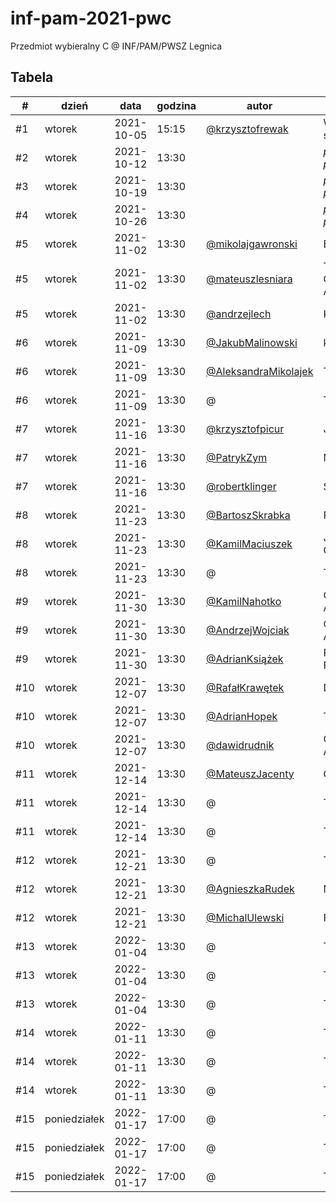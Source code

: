 # inf-pam-2021-pwc
Przedmiot wybieralny C @ INF/PAM/PWSZ Legnica

## Tabela
| # | dzień | data | godzina | autor | prezentacja |
| --- | --- | --- | --- | --- | --- |
| #1 | wtorek | 2021-10-05 | 15:15 | [@krzysztofrewak](https://github.com/krzysztofrewak) | Wstęp do seminarium |
| #2 | wtorek | 2021-10-12 | 13:30 | | *przygotowanie prezentacji* |
| #3 | wtorek | 2021-10-19 | 13:30 | | *przygotowanie prezentacji* |
| #4 | wtorek | 2021-10-26 | 13:30 | | *przygotowanie prezentacji* |
| #5 | wtorek | 2021-11-02 | 13:30 | [@mikolajgawronski](https://github.com/mikolajgawronski) | Elasticsearch |
| #5 | wtorek | 2021-11-02 | 13:30 | [@mateuszlesniara](https://github.com/Overnerfed) | The Composable Architecture |
| #5 | wtorek | 2021-11-02 | 13:30 | [@andrzejlech](https://github.com/AndrzejLech) | Kasspresso |
| #6 | wtorek | 2021-11-09 | 13:30 | [@JakubMalinowski](https://github.com/not-raspy) | kryptowaluty |
| #6 | wtorek | 2021-11-09 | 13:30 | [@AleksandraMikolajek](https://github.com/Ola-M) | TypeScript |
| #6 | wtorek | 2021-11-09 | 13:30 | @ | TBA |
| #7 | wtorek | 2021-11-16 | 13:30 | [@krzysztofpicur](https://github.com/mightykit) | Jenkins  |
| #7 | wtorek | 2021-11-16 | 13:30 | [@PatrykZym](https://github.com/rewe999) | Mikroserwisy |
| #7 | wtorek | 2021-11-16 | 13:30 | [@robertklinger](https://github.com/Eater0) | SEO |
| #8 | wtorek | 2021-11-23 | 13:30 | [@BartoszSkrabka](https://github.com/Skrabka98) | Redux |
| #8 | wtorek | 2021-11-23 | 13:30 | [@KamilMaciuszek](https://github.com/KamilMaciuszek) | Jetpack Compose |
| #8 | wtorek | 2021-11-23 | 13:30 | @ | TBA |
| #9 | wtorek | 2021-11-30 | 13:30 | [@KamilNahotko](https://github.com/kamilnahotko) | Google Places API |
| #9 | wtorek | 2021-11-30 | 13:30 | [@AndrzejWojciak](https://github.com/andrzejwojciak) | Clean Architecture |
| #9 | wtorek | 2021-11-30 | 13:30 | [@AdrianKsiążek](https://github.com/azeksi) | React Hook Form |
| #10 | wtorek | 2021-12-07 | 13:30 | [@RafałKrawętek](https://github.com/rafalkrawetek) | Drukarki 3D |
| #10 | wtorek | 2021-12-07 | 13:30 | [@AdrianHopek](https://github.com/Baakoma) | Tailwind CSS |
| #10 | wtorek | 2021-12-07 | 13:30 | [@dawidrudnik](https://github.com/dawidrudnik) | GitHub Actions |
| #11 | wtorek | 2021-12-14 | 13:30 | [@MateuszJacenty](https://github.com/Huszan) | Captcha |
| #11 | wtorek | 2021-12-14 | 13:30 | @ | TBA |
| #11 | wtorek | 2021-12-14 | 13:30 | @ | TBA |
| #12 | wtorek | 2021-12-21 | 13:30 | @ | TBA |
| #12 | wtorek | 2021-12-21 | 13:30 | [@AgnieszkaRudek](https://github.com/Blusia) | Makiety UX/UI |
| #12 | wtorek | 2021-12-21 | 13:30 | [@MichalUlewski](https://github.com/Trefluuu) | Firebase |
| #13 | wtorek | 2022-01-04 | 13:30 | @ | TBA |
| #13 | wtorek | 2022-01-04 | 13:30 | @ | TBA |
| #13 | wtorek | 2022-01-04 | 13:30 | @ | TBA |
| #14 | wtorek | 2022-01-11 | 13:30 | @ | TBA |
| #14 | wtorek | 2022-01-11 | 13:30 | @ | TBA |
| #14 | wtorek | 2022-01-11 | 13:30 | @ | TBA |
| #15 | poniedziałek | 2022-01-17 | 17:00 | @ | TBA |
| #15 | poniedziałek | 2022-01-17 | 17:00 | @ | TBA |
| #15 | poniedziałek | 2022-01-17 | 17:00 | @ | TBA |
